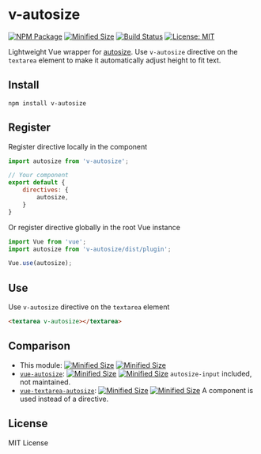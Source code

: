 # v-autosize

[![NPM Package](https://img.shields.io/npm/v/v-autosize.svg?style=flat-square)](https://www.npmjs.org/package/v-autosize)
[![Minified Size](https://img.shields.io/bundlephobia/min/v-autosize.svg?style=flat-square)](https://bundlephobia.com/result?p=v-autosize)
[![Build Status](https://img.shields.io/travis/com/shrpne/v-autosize/master.svg?style=flat-square)](https://travis-ci.com/shrpne/v-autosize)
[![License: MIT](https://img.shields.io/badge/License-MIT-yellow.svg?style=flat-square)](https://github.com/shrpne/v-autosize/blob/master/LICENSE)

Lightweight Vue wrapper for [autosize](https://github.com/jackmoore/autosize).
Use `v-autosize` directive on the `textarea` element to make it automatically adjust height to fit text.



## Install

```
npm install v-autosize
```


## Register

Register directive locally in the component
```js
import autosize from 'v-autosize';

// Your component
export default {
    directives: {
        autosize,
    }
}
```

Or register directive globally in the root Vue instance
```js
import Vue from 'vue';
import autosize from 'v-autosize/dist/plugin';

Vue.use(autosize);
```

## Use

Use `v-autosize` directive on the `textarea` element
```html
<textarea v-autosize></textarea>
```


## Comparison

- This module: [![Minified Size](https://img.shields.io/bundlephobia/min/v-autosize.svg?style=flat-square&label=minified)](https://bundlephobia.com/result?p=v-autosize) [![Minified Size](https://img.shields.io/bundlephobia/minzip/v-autosize.svg?style=flat-square&label=gzipped)](https://bundlephobia.com/result?p=v-autosize)
- [`vue-autosize`](https://github.com/mage3k/vue-autosize): [![Minified Size](https://img.shields.io/bundlephobia/min/vue-autosize.svg?style=flat-square&label=minified)](https://bundlephobia.com/result?p=vue-autosize) [![Minified Size](https://img.shields.io/bundlephobia/minzip/vue-autosize.svg?style=flat-square&label=gzipped)](https://bundlephobia.com/result?p=vue-autosize) `autosize-input` included, not maintained.
- [`vue-textarea-autosize`](https://github.com/devstark-com/vue-textarea-autosize): [![Minified Size](https://img.shields.io/bundlephobia/min/vue-textarea-autosize.svg?style=flat-square&label=minified)](https://bundlephobia.com/result?p=vue-textarea-autosize) [![Minified Size](https://img.shields.io/bundlephobia/minzip/vue-textarea-autosize.svg?style=flat-square&label=gzipped)](https://bundlephobia.com/result?p=vue-textarea-autosize) A component is used instead of a directive.


## License

MIT License
